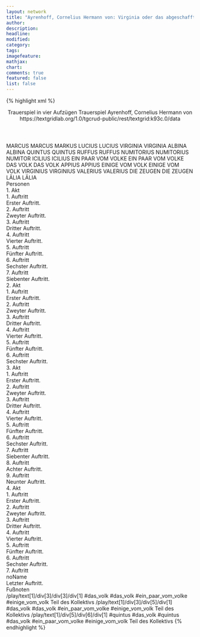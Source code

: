 ```yaml
---
layout: network
title: "Ayrenhoff, Cornelius Hermann von: Virginia oder das abgeschaffte Decemvirat (1790)"
author:
description:
headline:
modified:
category:
tags:
imagefeature:
mathjax:
chart:
comments: true
featured: false
list: false
---
```

{% highlight xml %}
<?xml-model href="https://raw.githubusercontent.com/DLiNa/project/master/rules/lina.rnc"?><?xml-model href="https://raw.githubusercontent.com/DLiNa/project/master/rules/lina.sch"?>
<play xmlns="http://lina.digital">
  <header>
    <title>Virginia oder das abgeschaffte Decemvirat</title>
    <subtitle>Trauerspiel in vier Aufzügen</subtitle>
    <genretitle>Trauerspiel</genretitle>
    <author>Ayrenhoff, Cornelius Hermann von</author>
    <date type="print" when="1790"/>
    <date type="premiere"/>
    <date type="written"/>
    <source>https://textgridlab.org/1.0/tgcrud-public/rest/textgrid:k93c.0/data</source>
  </header>
  <personae>
    <character>
      <name>MARCUS</name>
      <alias xml:id="marcus">
        <name>MARCUS</name>
      </alias>
      <alias xml:id="markus">
        <name>MARKUS</name>
      </alias>
    </character>
    <character>
      <name>LUCIUS</name>
      <alias xml:id="lucius">
        <name>LUCIUS</name>
      </alias>
    </character>
    <character>
      <name>VIRGINIA</name>
      <alias xml:id="virginia">
        <name>VIRGINIA</name>
      </alias>
    </character>
    <character>
      <name>ALBINA</name>
      <alias xml:id="albina">
        <name>ALBINA</name>
      </alias>
    </character>
    <character>
      <name>QUINTUS</name>
      <alias xml:id="quintus">
        <name>QUINTUS</name>
      </alias>
    </character>
    <character>
      <name>RUFFUS</name>
      <alias xml:id="ruffus">
        <name>RUFFUS</name>
      </alias>
    </character>
    <character>
      <name>NUMITORIUS</name>
      <alias xml:id="numitorius">
        <name>NUMITORIUS</name>
      </alias>
      <alias xml:id="numitor">
        <name>NUMITOR</name>
      </alias>
    </character>
    <character>
      <name>ICILIUS</name>
      <alias xml:id="icilius">
        <name>ICILIUS</name>
      </alias>
    </character>
    <character>
      <name>EIN PAAR VOM VOLKE</name>
      <alias xml:id="ein_paar_vom_volke">
        <name>EIN PAAR VOM VOLKE</name>
      </alias>
    </character>
    <character>
      <name>DAS VOLK</name>
      <alias xml:id="das_volk">
        <name>DAS VOLK</name>
      </alias>
    </character>
    <character>
      <name>APPIUS</name>
      <alias xml:id="appius">
        <name>APPIUS</name>
      </alias>
    </character>
    <character>
      <name>EINIGE VOM VOLK</name>
      <alias xml:id="einige_vom_volk">
        <name>EINIGE VOM VOLK</name>
      </alias>
    </character>
    <character>
      <name>VIRGINIUS</name>
      <alias xml:id="virginius">
        <name>VIRGINIUS</name>
      </alias>
    </character>
    <character>
      <name>VALERIUS</name>
      <alias xml:id="valerius">
        <name>VALERIUS</name>
      </alias>
    </character>
    <character>
      <name>DIE ZEUGEN</name>
      <alias xml:id="die_zeugen">
        <name>DIE ZEUGEN</name>
      </alias>
    </character>
    <character>
      <name>LÄLIA</name>
      <alias xml:id="lälia">
        <name>LÄLIA</name>
      </alias>
    </character>
  </personae>
  <text>
    <div>
      <head>Personen</head>
    </div>
    <div>
      <head>1. Akt</head>
      <div>
        <head>1. Auftritt</head>
        <div>
          <head>Erster Auftritt.</head>
          <sp who="#marcus">
            <amount n="5" unit="speech_acts"/>
            <amount n="80" unit="words"/>
            <amount n="13" unit="lines"/>
            <amount n="416" unit="chars"/>
          </sp>
          <sp who="#lucius">
            <amount n="4" unit="speech_acts"/>
            <amount n="114" unit="words"/>
            <amount n="17" unit="lines"/>
            <amount n="632" unit="chars"/>
          </sp>
        </div>
      </div>
      <div>
        <head>2. Auftritt</head>
        <div>
          <head>Zweyter Auftritt.</head>
          <sp who="#markus">
            <amount n="1" unit="speech_acts"/>
            <amount n="2" unit="words"/>
            <amount n="1" unit="lines"/>
            <amount n="12" unit="chars"/>
          </sp>
          <sp who="#virginia">
            <amount n="7" unit="speech_acts"/>
            <amount n="65" unit="words"/>
            <amount n="13" unit="lines"/>
            <amount n="361" unit="chars"/>
          </sp>
          <sp who="#albina">
            <amount n="2" unit="speech_acts"/>
            <amount n="15" unit="words"/>
            <amount n="3" unit="lines"/>
            <amount n="77" unit="chars"/>
          </sp>
          <sp who="#marcus">
            <amount n="5" unit="speech_acts"/>
            <amount n="97" unit="words"/>
            <amount n="14" unit="lines"/>
            <amount n="518" unit="chars"/>
          </sp>
        </div>
      </div>
      <div>
        <head>3. Auftritt</head>
        <div>
          <head>Dritter Auftritt.</head>
          <sp who="#quintus">
            <amount n="1" unit="speech_acts"/>
            <amount n="4" unit="words"/>
            <amount n="1" unit="lines"/>
            <amount n="18" unit="chars"/>
          </sp>
          <sp who="#albina">
            <amount n="2" unit="speech_acts"/>
            <amount n="46" unit="words"/>
            <amount n="7" unit="lines"/>
            <amount n="247" unit="chars"/>
          </sp>
          <sp who="#marcus">
            <amount n="4" unit="speech_acts"/>
            <amount n="95" unit="words"/>
            <amount n="14" unit="lines"/>
            <amount n="505" unit="chars"/>
          </sp>
          <sp who="#ruffus">
            <amount n="4" unit="speech_acts"/>
            <amount n="98" unit="words"/>
            <amount n="15" unit="lines"/>
            <amount n="526" unit="chars"/>
          </sp>
          <sp who="#virginia">
            <amount n="2" unit="speech_acts"/>
            <amount n="32" unit="words"/>
            <amount n="5" unit="lines"/>
            <amount n="163" unit="chars"/>
          </sp>
        </div>
      </div>
      <div>
        <head>4. Auftritt</head>
        <div>
          <head>Vierter Auftritt.</head>
          <sp who="#ruffus">
            <amount n="2" unit="speech_acts"/>
            <amount n="23" unit="words"/>
            <amount n="5" unit="lines"/>
            <amount n="145" unit="chars"/>
          </sp>
          <sp who="#numitorius">
            <amount n="5" unit="speech_acts"/>
            <amount n="178" unit="words"/>
            <amount n="26" unit="lines"/>
            <amount n="993" unit="chars"/>
          </sp>
          <sp who="#virginia">
            <amount n="4" unit="speech_acts"/>
            <amount n="92" unit="words"/>
            <amount n="13" unit="lines"/>
            <amount n="492" unit="chars"/>
          </sp>
          <sp who="#marcus">
            <amount n="6" unit="speech_acts"/>
            <amount n="206" unit="words"/>
            <amount n="29" unit="lines"/>
            <amount n="1134" unit="chars"/>
          </sp>
          <sp who="#quintus">
            <amount n="1" unit="speech_acts"/>
            <amount n="4" unit="words"/>
            <amount n="1" unit="lines"/>
            <amount n="21" unit="chars"/>
          </sp>
        </div>
      </div>
      <div>
        <head>5. Auftritt</head>
        <div>
          <head>Fünfter Auftritt.</head>
          <sp who="#icilius">
            <amount n="7" unit="speech_acts"/>
            <amount n="312" unit="words"/>
            <amount n="45" unit="lines"/>
            <amount n="1720" unit="chars"/>
          </sp>
          <sp who="#virginia">
            <amount n="1" unit="speech_acts"/>
            <amount n="11" unit="words"/>
            <amount n="2" unit="lines"/>
            <amount n="56" unit="chars"/>
          </sp>
          <sp who="#marcus">
            <amount n="11" unit="speech_acts"/>
            <amount n="364" unit="words"/>
            <amount n="50" unit="lines"/>
            <amount n="1926" unit="chars"/>
          </sp>
          <sp who="#numitorius">
            <amount n="4" unit="speech_acts"/>
            <amount n="80" unit="words"/>
            <amount n="10" unit="lines"/>
            <amount n="400" unit="chars"/>
          </sp>
          <sp who="#ruffus">
            <amount n="4" unit="speech_acts"/>
            <amount n="102" unit="words"/>
            <amount n="15" unit="lines"/>
            <amount n="540" unit="chars"/>
          </sp>
          <sp who="#quintus">
            <amount n="1" unit="speech_acts"/>
            <amount n="2" unit="words"/>
            <amount n="1" unit="lines"/>
            <amount n="10" unit="chars"/>
          </sp>
          <sp who="#icilius #virginia #marcus #numitorius #ruffus #quintus">
            <amount n="1" unit="speech_acts"/>
            <amount n="2" unit="words"/>
            <amount n="1" unit="lines"/>
            <amount n="9" unit="chars"/>
          </sp>
        </div>
      </div>
      <div>
        <head>6. Auftritt</head>
        <div>
          <head>Sechster Auftritt.</head>
          <sp who="#numitorius">
            <amount n="2" unit="speech_acts"/>
            <amount n="50" unit="words"/>
            <amount n="7" unit="lines"/>
            <amount n="279" unit="chars"/>
          </sp>
          <sp who="#icilius">
            <amount n="1" unit="speech_acts"/>
            <amount n="9" unit="words"/>
            <amount n="1" unit="lines"/>
            <amount n="50" unit="chars"/>
          </sp>
          <sp who="#ruffus">
            <amount n="1" unit="speech_acts"/>
            <amount n="25" unit="words"/>
            <amount n="5" unit="lines"/>
            <amount n="143" unit="chars"/>
          </sp>
        </div>
      </div>
      <div>
        <head>7. Auftritt</head>
        <div>
          <head>Siebenter Auftritt.</head>
          <sp who="#numitorius">
            <amount n="3" unit="speech_acts"/>
            <amount n="91" unit="words"/>
            <amount n="15" unit="lines"/>
            <amount n="530" unit="chars"/>
          </sp>
          <sp who="#icilius">
            <amount n="10" unit="speech_acts"/>
            <amount n="312" unit="words"/>
            <amount n="44" unit="lines"/>
            <amount n="1630" unit="chars"/>
          </sp>
          <sp who="#virginia">
            <amount n="7" unit="speech_acts"/>
            <amount n="159" unit="words"/>
            <amount n="26" unit="lines"/>
            <amount n="956" unit="chars"/>
          </sp>
          <sp who="#albina">
            <amount n="1" unit="speech_acts"/>
            <amount n="6" unit="words"/>
            <amount n="1" unit="lines"/>
            <amount n="31" unit="chars"/>
          </sp>
        </div>
      </div>
    </div>
    <div>
      <head>2. Akt</head>
      <div>
        <head>1. Auftritt</head>
        <div>
          <head>Erster Auftritt.</head>
          <sp who="#quintus">
            <amount n="3" unit="speech_acts"/>
            <amount n="63" unit="words"/>
            <amount n="9" unit="lines"/>
            <amount n="321" unit="chars"/>
          </sp>
          <sp who="#ruffus">
            <amount n="3" unit="speech_acts"/>
            <amount n="75" unit="words"/>
            <amount n="10" unit="lines"/>
            <amount n="390" unit="chars"/>
          </sp>
        </div>
      </div>
      <div>
        <head>2. Auftritt</head>
        <div>
          <head>Zweyter Auftritt.</head>
          <sp who="#lucius">
            <amount n="6" unit="speech_acts"/>
            <amount n="193" unit="words"/>
            <amount n="25" unit="lines"/>
            <amount n="993" unit="chars"/>
          </sp>
          <sp who="#ruffus">
            <amount n="6" unit="speech_acts"/>
            <amount n="51" unit="words"/>
            <amount n="8" unit="lines"/>
            <amount n="277" unit="chars"/>
          </sp>
          <sp who="#quintus">
            <amount n="1" unit="speech_acts"/>
            <amount n="23" unit="words"/>
            <amount n="3" unit="lines"/>
            <amount n="113" unit="chars"/>
          </sp>
          <sp who="#ein_paar_vom_volke">
            <amount n="1" unit="speech_acts"/>
            <amount n="2" unit="words"/>
            <amount n="1" unit="lines"/>
            <amount n="8" unit="chars"/>
          </sp>
        </div>
      </div>
      <div>
        <head>3. Auftritt</head>
        <div>
          <head>Dritter Auftritt.</head>
          <sp who="#das_volk #ein_paar_vom_volke #einige_vom_volk">
            <amount n="1" unit="speech_acts"/>
            <amount n="3" unit="words"/>
            <amount n="1" unit="lines"/>
            <amount n="14" unit="chars"/>
          </sp>
          <sp who="#appius">
            <amount n="5" unit="speech_acts"/>
            <amount n="87" unit="words"/>
            <amount n="13" unit="lines"/>
            <amount n="475" unit="chars"/>
          </sp>
          <sp who="#lucius">
            <amount n="4" unit="speech_acts"/>
            <amount n="45" unit="words"/>
            <amount n="8" unit="lines"/>
            <amount n="222" unit="chars"/>
          </sp>
        </div>
      </div>
      <div>
        <head>4. Auftritt</head>
        <div>
          <head>Vierter Auftritt.</head>
          <sp who="#icilius">
            <amount n="6" unit="speech_acts"/>
            <amount n="115" unit="words"/>
            <amount n="20" unit="lines"/>
            <amount n="687" unit="chars"/>
          </sp>
          <sp who="#appius">
            <amount n="10" unit="speech_acts"/>
            <amount n="299" unit="words"/>
            <amount n="46" unit="lines"/>
            <amount n="1628" unit="chars"/>
          </sp>
          <sp who="#numitorius">
            <amount n="3" unit="speech_acts"/>
            <amount n="166" unit="words"/>
            <amount n="24" unit="lines"/>
            <amount n="908" unit="chars"/>
          </sp>
          <sp who="#virginia">
            <amount n="1" unit="speech_acts"/>
            <amount n="6" unit="words"/>
            <amount n="1" unit="lines"/>
            <amount n="27" unit="chars"/>
          </sp>
        </div>
      </div>
      <div>
        <head>5. Auftritt</head>
        <div>
          <head>Fünfter Auftritt.</head>
          <sp who="#appius">
            <amount n="20" unit="speech_acts"/>
            <amount n="768" unit="words"/>
            <amount n="111" unit="lines"/>
            <amount n="4118" unit="chars"/>
          </sp>
          <sp who="#marcus">
            <amount n="8" unit="speech_acts"/>
            <amount n="479" unit="words"/>
            <amount n="72" unit="lines"/>
            <amount n="2602" unit="chars"/>
          </sp>
          <sp who="#icilius">
            <amount n="14" unit="speech_acts"/>
            <amount n="399" unit="words"/>
            <amount n="57" unit="lines"/>
            <amount n="2050" unit="chars"/>
          </sp>
          <sp who="#numitorius">
            <amount n="2" unit="speech_acts"/>
            <amount n="63" unit="words"/>
            <amount n="9" unit="lines"/>
            <amount n="351" unit="chars"/>
          </sp>
          <sp who="#ruffus">
            <amount n="4" unit="speech_acts"/>
            <amount n="22" unit="words"/>
            <amount n="4" unit="lines"/>
            <amount n="105" unit="chars"/>
          </sp>
          <sp who="#quintus">
            <amount n="3" unit="speech_acts"/>
            <amount n="23" unit="words"/>
            <amount n="4" unit="lines"/>
            <amount n="126" unit="chars"/>
          </sp>
          <sp who="#icilius #virginia #marcus #numitorius #ruffus #quintus #appius">
            <amount n="2" unit="speech_acts"/>
            <amount n="6" unit="words"/>
            <amount n="2" unit="lines"/>
            <amount n="32" unit="chars"/>
          </sp>
          <sp who="#virginia">
            <amount n="3" unit="speech_acts"/>
            <amount n="38" unit="words"/>
            <amount n="7" unit="lines"/>
            <amount n="209" unit="chars"/>
          </sp>
          <sp who="#das_volk #ein_paar_vom_volke #einige_vom_volk">
            <amount n="1" unit="speech_acts"/>
            <amount n="2" unit="words"/>
            <amount n="1" unit="lines"/>
            <amount n="9" unit="chars"/>
          </sp>
        </div>
      </div>
      <div>
        <head>6. Auftritt</head>
        <div>
          <head>Sechster Auftritt.</head>
          <sp who="#appius">
            <amount n="4" unit="speech_acts"/>
            <amount n="274" unit="words"/>
            <amount n="36" unit="lines"/>
            <amount n="1441" unit="chars"/>
          </sp>
          <sp who="#lucius">
            <amount n="3" unit="speech_acts"/>
            <amount n="64" unit="words"/>
            <amount n="9" unit="lines"/>
            <amount n="321" unit="chars"/>
          </sp>
        </div>
      </div>
    </div>
    <div>
      <head>3. Akt</head>
      <div>
        <head>1. Auftritt</head>
        <div>
          <head>Erster Auftritt.</head>
          <sp who="#quintus">
            <amount n="5" unit="speech_acts"/>
            <amount n="48" unit="words"/>
            <amount n="11" unit="lines"/>
            <amount n="280" unit="chars"/>
          </sp>
          <sp who="#ruffus">
            <amount n="4" unit="speech_acts"/>
            <amount n="73" unit="words"/>
            <amount n="13" unit="lines"/>
            <amount n="418" unit="chars"/>
          </sp>
        </div>
      </div>
      <div>
        <head>2. Auftritt</head>
        <div>
          <head>Zweyter Auftritt.</head>
          <sp who="#icilius">
            <amount n="11" unit="speech_acts"/>
            <amount n="1021" unit="words"/>
            <amount n="139" unit="lines"/>
            <amount n="5598" unit="chars"/>
          </sp>
          <sp who="#ruffus">
            <amount n="9" unit="speech_acts"/>
            <amount n="172" unit="words"/>
            <amount n="27" unit="lines"/>
            <amount n="943" unit="chars"/>
          </sp>
          <sp who="#quintus">
            <amount n="5" unit="speech_acts"/>
            <amount n="43" unit="words"/>
            <amount n="8" unit="lines"/>
            <amount n="230" unit="chars"/>
          </sp>
        </div>
      </div>
      <div>
        <head>3. Auftritt</head>
        <div>
          <head>Dritter Auftritt.</head>
          <sp who="#virginia">
            <amount n="7" unit="speech_acts"/>
            <amount n="514" unit="words"/>
            <amount n="64" unit="lines"/>
            <amount n="2543" unit="chars"/>
          </sp>
          <sp who="#icilius">
            <amount n="9" unit="speech_acts"/>
            <amount n="121" unit="words"/>
            <amount n="19" unit="lines"/>
            <amount n="645" unit="chars"/>
          </sp>
          <sp who="#ruffus">
            <amount n="3" unit="speech_acts"/>
            <amount n="42" unit="words"/>
            <amount n="7" unit="lines"/>
            <amount n="239" unit="chars"/>
          </sp>
          <sp who="#quintus">
            <amount n="2" unit="speech_acts"/>
            <amount n="21" unit="words"/>
            <amount n="3" unit="lines"/>
            <amount n="100" unit="chars"/>
          </sp>
          <sp who="#einige_vom_volk">
            <amount n="1" unit="speech_acts"/>
            <amount n="1" unit="words"/>
            <amount n="1" unit="lines"/>
            <amount n="3" unit="chars"/>
          </sp>
          <sp who="#icilius #virginia #ruffus #quintus">
            <amount n="1" unit="speech_acts"/>
            <amount n="1" unit="words"/>
            <amount n="1" unit="lines"/>
            <amount n="3" unit="chars"/>
          </sp>
        </div>
      </div>
      <div>
        <head>4. Auftritt</head>
        <div>
          <head>Vierter Auftritt.</head>
          <sp who="#virginius">
            <amount n="14" unit="speech_acts"/>
            <amount n="821" unit="words"/>
            <amount n="113" unit="lines"/>
            <amount n="4360" unit="chars"/>
          </sp>
          <sp who="#ruffus">
            <amount n="1" unit="speech_acts"/>
            <amount n="6" unit="words"/>
            <amount n="3" unit="lines"/>
            <amount n="54" unit="chars"/>
          </sp>
          <sp who="#virginia">
            <amount n="4" unit="speech_acts"/>
            <amount n="49" unit="words"/>
            <amount n="7" unit="lines"/>
            <amount n="257" unit="chars"/>
          </sp>
          <sp who="#icilius">
            <amount n="10" unit="speech_acts"/>
            <amount n="444" unit="words"/>
            <amount n="65" unit="lines"/>
            <amount n="2511" unit="chars"/>
          </sp>
        </div>
      </div>
      <div>
        <head>5. Auftritt</head>
        <div>
          <head>Fünfter Auftritt.</head>
          <sp who="#lucius">
            <amount n="1" unit="speech_acts"/>
            <amount n="73" unit="words"/>
            <amount n="11" unit="lines"/>
            <amount n="414" unit="chars"/>
          </sp>
          <sp who="#virginius">
            <amount n="2" unit="speech_acts"/>
            <amount n="38" unit="words"/>
            <amount n="8" unit="lines"/>
            <amount n="215" unit="chars"/>
          </sp>
          <sp who="#icilius">
            <amount n="1" unit="speech_acts"/>
            <amount n="9" unit="words"/>
            <amount n="1" unit="lines"/>
            <amount n="43" unit="chars"/>
          </sp>
        </div>
      </div>
      <div>
        <head>6. Auftritt</head>
        <div>
          <head>Sechster Auftritt.</head>
          <sp who="#virginius">
            <amount n="1" unit="speech_acts"/>
            <amount n="74" unit="words"/>
            <amount n="10" unit="lines"/>
            <amount n="400" unit="chars"/>
          </sp>
        </div>
      </div>
      <div>
        <head>7. Auftritt</head>
        <div>
          <head>Siebenter Auftritt.</head>
          <sp who="#appius">
            <amount n="27" unit="speech_acts"/>
            <amount n="845" unit="words"/>
            <amount n="121" unit="lines"/>
            <amount n="4636" unit="chars"/>
          </sp>
          <sp who="#virginius">
            <amount n="26" unit="speech_acts"/>
            <amount n="658" unit="words"/>
            <amount n="98" unit="lines"/>
            <amount n="3650" unit="chars"/>
          </sp>
        </div>
      </div>
      <div>
        <head>8. Auftritt</head>
        <div>
          <head>Achter Auftritt.</head>
          <sp who="#virginia">
            <amount n="1" unit="speech_acts"/>
            <amount n="65" unit="words"/>
            <amount n="9" unit="lines"/>
            <amount n="336" unit="chars"/>
          </sp>
          <sp who="#appius">
            <amount n="1" unit="speech_acts"/>
            <amount n="125" unit="words"/>
            <amount n="18" unit="lines"/>
            <amount n="672" unit="chars"/>
          </sp>
        </div>
      </div>
      <div>
        <head>9. Auftritt</head>
        <div>
          <head>Neunter Auftritt.</head>
          <sp who="#virginia">
            <amount n="6" unit="speech_acts"/>
            <amount n="116" unit="words"/>
            <amount n="18" unit="lines"/>
            <amount n="608" unit="chars"/>
          </sp>
          <sp who="#virginius">
            <amount n="6" unit="speech_acts"/>
            <amount n="175" unit="words"/>
            <amount n="26" unit="lines"/>
            <amount n="977" unit="chars"/>
          </sp>
        </div>
      </div>
    </div>
    <div>
      <head>4. Akt</head>
      <div>
        <head>1. Auftritt</head>
        <div>
          <head>Erster Auftritt.</head>
          <sp who="#valerius">
            <amount n="1" unit="speech_acts"/>
            <amount n="148" unit="words"/>
            <amount n="19" unit="lines"/>
            <amount n="789" unit="chars"/>
          </sp>
        </div>
      </div>
      <div>
        <head>2. Auftritt</head>
        <div>
          <head>Zweyter Auftritt.</head>
          <sp who="#valerius">
            <amount n="11" unit="speech_acts"/>
            <amount n="293" unit="words"/>
            <amount n="43" unit="lines"/>
            <amount n="1627" unit="chars"/>
          </sp>
          <sp who="#virginius">
            <amount n="10" unit="speech_acts"/>
            <amount n="281" unit="words"/>
            <amount n="41" unit="lines"/>
            <amount n="1510" unit="chars"/>
          </sp>
        </div>
      </div>
      <div>
        <head>3. Auftritt</head>
        <div>
          <head>Dritter Auftritt.</head>
          <sp who="#virginia">
            <amount n="4" unit="speech_acts"/>
            <amount n="356" unit="words"/>
            <amount n="50" unit="lines"/>
            <amount n="2044" unit="chars"/>
          </sp>
          <sp who="#virginius">
            <amount n="3" unit="speech_acts"/>
            <amount n="20" unit="words"/>
            <amount n="5" unit="lines"/>
            <amount n="122" unit="chars"/>
          </sp>
        </div>
      </div>
      <div>
        <head>4. Auftritt</head>
        <div>
          <head>Vierter Auftritt.</head>
          <sp who="#icilius">
            <amount n="13" unit="speech_acts"/>
            <amount n="568" unit="words"/>
            <amount n="80" unit="lines"/>
            <amount n="3081" unit="chars"/>
          </sp>
          <sp who="#virginia">
            <amount n="5" unit="speech_acts"/>
            <amount n="30" unit="words"/>
            <amount n="7" unit="lines"/>
            <amount n="173" unit="chars"/>
          </sp>
          <sp who="#virginius">
            <amount n="6" unit="speech_acts"/>
            <amount n="195" unit="words"/>
            <amount n="27" unit="lines"/>
            <amount n="1088" unit="chars"/>
          </sp>
          <sp who="#virginius #numitor">
            <amount n="1" unit="speech_acts"/>
            <amount n="1" unit="words"/>
            <amount n="1" unit="lines"/>
            <amount n="7" unit="chars"/>
          </sp>
          <sp who="#valerius">
            <amount n="4" unit="speech_acts"/>
            <amount n="43" unit="words"/>
            <amount n="8" unit="lines"/>
            <amount n="221" unit="chars"/>
          </sp>
          <sp who="#numitorius">
            <amount n="3" unit="speech_acts"/>
            <amount n="46" unit="words"/>
            <amount n="8" unit="lines"/>
            <amount n="264" unit="chars"/>
          </sp>
        </div>
      </div>
      <div>
        <head>5. Auftritt</head>
        <div>
          <head>Fünfter Auftritt.</head>
          <sp who="#appius">
            <amount n="13" unit="speech_acts"/>
            <amount n="498" unit="words"/>
            <amount n="76" unit="lines"/>
            <amount n="2789" unit="chars"/>
          </sp>
          <sp who="#lucius">
            <amount n="5" unit="speech_acts"/>
            <amount n="288" unit="words"/>
            <amount n="42" unit="lines"/>
            <amount n="1627" unit="chars"/>
          </sp>
          <sp who="#die_zeugen">
            <amount n="1" unit="speech_acts"/>
            <amount n="2" unit="words"/>
            <amount n="1" unit="lines"/>
            <amount n="8" unit="chars"/>
          </sp>
          <sp who="#virginius">
            <amount n="9" unit="speech_acts"/>
            <amount n="311" unit="words"/>
            <amount n="46" unit="lines"/>
            <amount n="1643" unit="chars"/>
          </sp>
          <sp who="#virginia">
            <amount n="4" unit="speech_acts"/>
            <amount n="19" unit="words"/>
            <amount n="4" unit="lines"/>
            <amount n="93" unit="chars"/>
          </sp>
        </div>
      </div>
      <div>
        <head>6. Auftritt</head>
        <div>
          <head>Sechster Auftritt.</head>
          <sp who="#appius">
            <amount n="7" unit="speech_acts"/>
            <amount n="91" unit="words"/>
            <amount n="17" unit="lines"/>
            <amount n="485" unit="chars"/>
          </sp>
          <sp who="#lucius">
            <amount n="1" unit="speech_acts"/>
            <amount n="6" unit="words"/>
            <amount n="2" unit="lines"/>
            <amount n="37" unit="chars"/>
          </sp>
          <sp who="#lälia">
            <amount n="6" unit="speech_acts"/>
            <amount n="199" unit="words"/>
            <amount n="29" unit="lines"/>
            <amount n="1067" unit="chars"/>
          </sp>
          <sp who="#valerius">
            <amount n="4" unit="speech_acts"/>
            <amount n="150" unit="words"/>
            <amount n="27" unit="lines"/>
            <amount n="806" unit="chars"/>
          </sp>
          <sp who="#ruffus">
            <amount n="4" unit="speech_acts"/>
            <amount n="97" unit="words"/>
            <amount n="18" unit="lines"/>
            <amount n="549" unit="chars"/>
          </sp>
          <sp who="#virginius">
            <amount n="1" unit="speech_acts"/>
            <amount n="3" unit="words"/>
            <amount n="1" unit="lines"/>
            <amount n="20" unit="chars"/>
          </sp>
          <sp who="#quintus #das_volk #ein_paar_vom_volke #einige_vom_volk">
            <amount n="1" unit="speech_acts"/>
            <amount n="1" unit="words"/>
            <amount n="1" unit="lines"/>
            <amount n="6" unit="chars"/>
          </sp>
        </div>
      </div>
      <div>
        <head>7. Auftritt</head>
        <div>
          <head>noName</head>
          <div>
            <head>Letzter Auftritt.</head>
            <sp who="#icilius">
              <amount n="1" unit="speech_acts"/>
              <amount n="10" unit="words"/>
              <amount n="2" unit="lines"/>
              <amount n="51" unit="chars"/>
            </sp>
            <sp who="#valerius">
              <amount n="2" unit="speech_acts"/>
              <amount n="40" unit="words"/>
              <amount n="6" unit="lines"/>
              <amount n="173" unit="chars"/>
            </sp>
            <sp who="#numitorius">
              <amount n="1" unit="speech_acts"/>
              <amount n="25" unit="words"/>
              <amount n="4" unit="lines"/>
              <amount n="137" unit="chars"/>
            </sp>
            <sp who="#virginius">
              <amount n="1" unit="speech_acts"/>
              <amount n="25" unit="words"/>
              <amount n="3" unit="lines"/>
              <amount n="117" unit="chars"/>
            </sp>
          </div>
          <div>
            <head>Fußnoten</head>
          </div>
        </div>
      </div>
    </div>
  </text>
  <documentation>
    <change n="1" type="expandCollectivePartially" who="peertrilcke">
      <path>/play/text[1]/div[3]/div[3]/div[1]</path>
      <orig>#das_volk</orig>
      <corr>#das_volk #ein_paar_vom_volke #einige_vom_volk</corr>
      <comment>Teil des Kollektivs</comment>
    </change>
    <change n="2" type="expandCollectivePartially" who="peertrilcke">
      <path>/play/text[1]/div[3]/div[5]/div[1]</path>
      <orig>#das_volk</orig>
      <corr>#das_volk #ein_paar_vom_volke #einige_vom_volk</corr>
      <comment>Teil des Kollektivs</comment>
    </change>
    <change n="3" type="other" who="peertrilcke">
      <path>/play/text[1]/div[5]/div[6]/div[1]</path>
      <orig>#quintus #das_volk</orig>
      <corr>#quintus #das_volk #ein_paar_vom_volke #einige_vom_volk</corr>
      <comment>Teil des Kollektivs</comment>
    </change>
  </documentation>
</play>
{% endhighlight %}